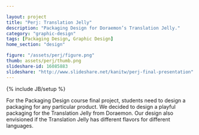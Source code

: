 ```yaml
---

layout: project
title: "Perj: Translation Jelly"
description: "Packaging Design for Doraemon’s Translation Jelly."
category: "graphic-design"
tags: [Packaging Design, Graphic Design]
home_section: "design"

figure: "/assets/perj/figure.png"
thumb: assets/perj/thumb.png
slideshare-id: 16085883
slideshare: "http://www.slideshare.net/kanitw/perj-final-presentation"
---
```

{% include JB/setup %}

For the Packaging Design course final project, students need to design a packaging for any particular product.  We decided to design a playful packaging for the Translation Jelly from Doraemon.  Our design also envisioned if the Translation Jelly has different flavors for different languages.